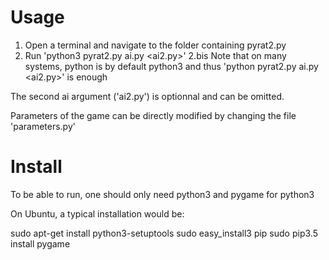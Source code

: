 # Usage

1. Open a terminal and navigate to the folder containing pyrat2.py
2. Run 'python3 pyrat2.py ai.py <ai2.py>'
2.bis Note that on many systems, python is by default python3 and thus 'python pyrat2.py ai.py <ai2.py>' is enough

The second ai argument ('ai2.py') is optionnal and can be omitted.

Parameters of the game can be directly modified by changing the file 'parameters.py'

# Install

To be able to run, one should only need python3 and pygame for python3

On Ubuntu, a typical installation would be:

sudo apt-get install python3-setuptools
sudo easy_install3 pip
sudo pip3.5 install pygame

